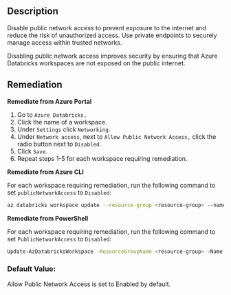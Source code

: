 ## Description

Disable public network access to prevent exposure to the internet and reduce the risk of unauthorized access. Use private endpoints to securely manage access within trusted networks.

Disabling public network access improves security by ensuring that Azure Databricks workspaces are not exposed on the public internet.

## Remediation

**Remediate from Azure Portal**

1. Go to `Azure Databricks.`
2. Click the name of a workspace.
3. Under `Settings` click `Networking`.
4. Under `Network access`, next to `Allow Public Network Access,` click the radio button next to `Disabled`.
5. Click `Save`.
6. Repeat steps 1-5 for each workspace requiring remediation.

**Remediate from Azure CLI**

For each workspace requiring remediation, run the following command to set `publicNetworkAccess` to `Disabled`:

```bash
az databricks workspace update --resource-group <resource-group> --name <workspace> --public-network-access Disabled
```

**Remediate from PowerShell**

For each workspace requiring remediation, run the following command to set `PublicNetworkAccess` to `Disabled`:

```bash
Update-AzDatabricksWorkspace -ResourceGroupName <resource-group> -Name <workspace> -PublicNetworkAccess Disabled
```

### Default Value:

Allow Public Network Access is set to Enabled by default.